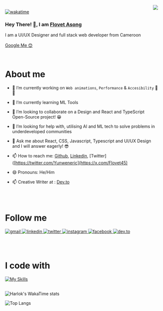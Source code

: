 <img align="right" src="https://visitor-badge.laobi.icu/badge?page_id=Flovet-stack.Flovet-stack" />

[![wakatime](https://wakatime.com/badge/user/c222b350-e557-4ab6-84a7-bedce9c8d426.svg)](https://wakatime.com/@c222b350-e557-4ab6-84a7-bedce9c8d426)

<!-- Intro  -->
<h3>Hey There! 👋, I am <b><a target="_blank" href="https://www.google.com/search?q=flovet+stack">Flovet Asong</a></b></h3>

<p> 
    I am a UI/UX Designer and full stack web developer from Cameroon
    <br><br>
    <a target="_blank" href="https://www.google.com/search?q=flovet+stack">Google Me 😊</a>
</p>
<br>

<!-- About Section -->
 # About me
 
- 🔭 I’m currently working on `Web animations`, `Performance` &amp; `Accesibility` 🚀💙
- 🌱 I’m currently learning ML Tools
- 👯 I’m looking to collaborate on a Design and React and TypeScript Open-Source project! 😁
- 🤔 I’m looking for help with, utilising AI and ML tech to solve problems in underdeveloped communities
- 💬 Ask me about React, CSS, Javascript, Typescript and UI/UX Design and I will answer eagerly! 😎
- 📫 How to reach me: [Github](https://github.com/Flovet-stack), [Linkedin](www.linkedin.com/in/flovet-asong), [Twitter]([https://twitter.com/Yunweneric](https://x.com/Flovet45)
- 😄 Pronouns: He/Him
- 📫 Creative Writer at : [Dev.to](https://dev.to/flovetstack)

  <br><br>
<!-- Socials Section -->
 # Follow me
<p>
 <a href="mailto:lovetofloveto3@gmail.com" target="blank">
  <img src="https://img.shields.io/badge/Gmail-D14836?style=for-the-badge&logo=gmail&logoColor=white" alt="gmail" />
 </a>
    
 <a href="www.linkedin.com/in/flovet-asong" target="_blank">
  <img src="https://img.shields.io/badge/LinkedIn-0077B5?style=for-the-badge&logo=linkedin&logoColor=white" alt="linkedin"/>
 </a>
 
 <a href="https://x.com/Flovet45" target="_blank">
  <img src="https://img.shields.io/badge/Twitter-1DA1F2?style=for-the-badge&logo=twitter&logoColor=white" alt="twitter" />
 </a>
 
 <a href="https://www.instagram.com/flovet_stack/" target="_blank">
  <img src="https://img.shields.io/badge/Instagram-fe4164?style=for-the-badge&logo=instagram&logoColor=white" alt="instagram" />
 </a> 
 
 <a href="https://www.facebook.com/floveto" target="_blank">
  <img src="https://img.shields.io/badge/Facebook-20BEFF?&style=for-the-badge&logo=facebook&logoColor=white" alt="facebook"  />
  </a>
  
 <a href="https://dev.to/flovetstack" target="_blank">
  <img src="https://img.shields.io/badge/dev.to-0A0A0A?style=for-the-badge&logo=dev.to&logoColor=white" alt="dev.to" />
</a>
</p>
<br><br>

  
<!-- Tech Stack -->
 # I code with
 [![My Skills](https://skillicons.dev/icons?i=js,html,css,react,typescript,javascript,scss,aws,docker,figma,firebase,gcp,git,graphql,nextjs,nodejs,npm,postgres,postman,redux,pinia,redis,tailwind,nestjs,ubuntu,vite)](https://skillicons.dev)
 <br><br>
 
![Harlok's WakaTime stats](https://github-readme-stats.vercel.app/api/wakatime?username=flovet_stack\&layout=compact&theme=github_dark_dimmed)


![Top Langs](https://github-readme-stats.vercel.app/api/top-langs/?username=Flovet-stack\&layout=compact&theme=github_dark_dimmed)

